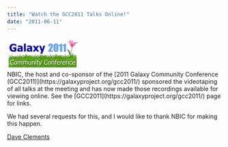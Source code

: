 ```yaml
---
title: "Watch the GCC2011 Talks Online!"
date: "2011-06-11"
---
```

<div class='pull-right'><a href='https://galaxyproject.org/gcc2011/'><img src='/src/events/GCC2011LogoShort170.png' /></a></div>
NBIC, the host and co-sponsor of the [2011 Galaxy Community Conference (GCC2011)](https://galaxyproject.org/gcc2011/) sponsored the videotaping of all talks at the meeting and has now made those recordings available for viewing online.  See the [GCC2011](https://galaxyproject.org/gcc2011/) page for links.

We had several requests for this, and I would like to thank NBIC for making this happen.

[Dave Clements](/src/people/dave-clements/index.md)
